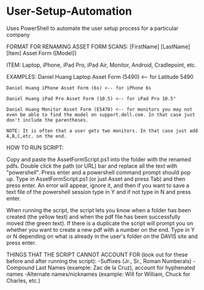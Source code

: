# User-Setup-Automation
Uses PowerShell to automate the user setup process for a particular company  


FORMAT FOR RENAMING ASSET FORM SCANS: [FirstName] [LastName] [Item] Asset Form ([Model])

ITEM: Laptop, iPhone, iPad Pro, iPad Air, Monitor, Android, Cradlepoint, etc.

EXAMPLES:
	Daniel Huang Laptop Asset Form (5490) <-- for Latitude 5490 
	
	Daniel Huang iPhone Asset Form (6s) <-- for iPhone 6s
	
	Daniel Huang iPad Pro Asset Form (10.5) <-- for iPad Pro 10.5"
	
	Daniel Huang Monitor Asset Form (E5470) <-- for monitors you may not even be able to find the model on support.dell.com. In that case just don't include the parentheses. 
							
	NOTE: It is often that a user gets two monitors. In that case just add A,B,C,etc. on the end.

HOW TO RUN SCRIPT:

Copy and paste the AssetFormScript.ps1 into the folder with the renamed pdfs. Double click the path (or
URL) bar and replace all the text with "powershell". Press enter and a powershell command prompt should
pop up. Type in AssetFormScript.ps1 (or just Asset and press Tab) and then press enter. An error will
appear, ignore it, and then if you want to save a text file of the powershell session type in Y and if
not type in N and press enter. 

When running the script, the script lets you know when a folder has been created (the yellow text) and
when the pdf file has been successfully moved (the green text). If there is a duplicate the script will
prompt you on whether you want to create a new pdf with a number on the end. Type in Y or N depending 
on what is already in the user's folder on the DAVIS site and press enter.


THINGS THAT THE SCRIPT CANNOT ACCOUNT FOR (look out for these before and after running the script):
	-Suffixes (Jr., Sr., Roman Numberals)
	-Compound Last Names (example: Zac de la Cruz), account for hyphenated names
	-Alternate names/nicknames (example: Will for William, Chuck for Charles, etc.)
